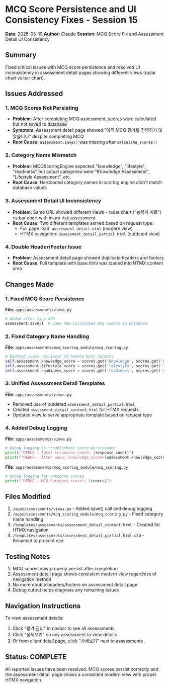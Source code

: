 # MCQ Score Persistence and UI Consistency Fixes - Session 15

**Date**: 2025-06-19
**Author**: Claude
**Session**: MCQ Score Fix and Assessment Detail UI Consistency

## Summary

Fixed critical issues with MCQ score persistence and resolved UI inconsistency in assessment detail pages showing different views (radar chart vs bar chart).

## Issues Addressed

### 1. MCQ Scores Not Persisting
- **Problem**: After completing MCQ assessment, scores were calculated but not saved to database
- **Symptom**: Assessment detail page showed "아직 MCQ 평가를 진행하지 않았습니다" despite completing MCQ
- **Root Cause**: `assessment.save()` was missing after `calculate_scores()`

### 2. Category Name Mismatch
- **Problem**: MCQScoringEngine expected "knowledge", "lifestyle", "readiness" but actual categories were "Knowledge Assessment", "Lifestyle Assessment", etc.
- **Root Cause**: Hardcoded category names in scoring engine didn't match database values

### 3. Assessment Detail UI Inconsistency
- **Problem**: Same URL showed different views - radar chart ("능력치 차트") vs bar chart with injury risk assessment
- **Root Cause**: Two different templates served based on request type:
  - Full page load: `assessment_detail.html` (modern view)
  - HTMX navigation: `assessment_detail_partial.html` (outdated view)

### 4. Double Header/Footer Issue
- **Problem**: Assessment detail page showed duplicate headers and footers
- **Root Cause**: Full template with base.html was loaded into HTMX content area

## Changes Made

### 1. Fixed MCQ Score Persistence
**File**: `apps/assessments/views.py`
```python
# Added after line 478
assessment.save()  # Save the calculated MCQ scores to database
```

### 2. Fixed Category Name Handling
**File**: `apps/assessments/mcq_scoring_module/mcq_scoring.py`
```python
# Updated score retrieval to handle both formats
self.assessment.knowledge_score = scores.get('knowledge', scores.get('knowledge assessment', 0))
self.assessment.lifestyle_score = scores.get('lifestyle', scores.get('lifestyle assessment', 0))
self.assessment.readiness_score = scores.get('readiness', scores.get('readiness assessment', 0))
```

### 3. Unified Assessment Detail Templates
**File**: `apps/assessments/views.py`
- Removed use of outdated `assessment_detail_partial.html`
- Created `assessment_detail_content.html` for HTMX requests
- Updated view to serve appropriate template based on request type

### 4. Added Debug Logging
**File**: `apps/assessments/views.py`
```python
# Debug logging to troubleshoot score persistence
print(f"DEBUG - Total responses saved: {response_count}")
print(f"DEBUG - After save: knowledge_score={assessment.knowledge_score}, ...")
```

**File**: `apps/assessments/mcq_scoring_module/mcq_scoring.py`
```python
# Debug logging for category scores
print(f"DEBUG - MCQ Category scores: {scores}")
```

## Files Modified

1. `/apps/assessments/views.py` - Added save() call and debug logging
2. `/apps/assessments/mcq_scoring_module/mcq_scoring.py` - Fixed category name handling
3. `/templates/assessments/assessment_detail_content.html` - Created for HTMX navigation
4. `/templates/assessments/assessment_detail_partial.html.old` - Renamed to prevent use

## Testing Notes

1. MCQ scores now properly persist after completion
2. Assessment detail page shows consistent modern view regardless of navigation method
3. No more double headers/footers on assessment detail page
4. Debug output helps diagnose any remaining issues

## Navigation Instructions

To view assessment details:
1. Click "평가 관리" in navbar to see all assessments
2. Click "상세보기" on any assessment to view details
3. Or from client detail page, click "상세보기" next to assessments

## Status: COMPLETE

All reported issues have been resolved. MCQ scores persist correctly and the assessment detail page shows a consistent modern view with proper HTMX navigation.
